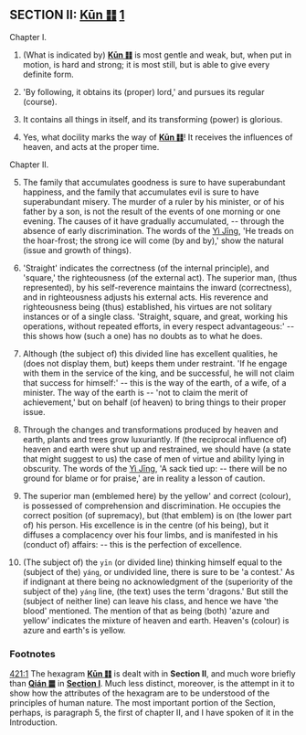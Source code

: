 <a id="p-418"/>

## SECTION II: **[**Kūn ䷁**](e59da4kun.md)** <a id="fr_285"/><sub>[1](#fn_285)</sub>

Chapter I.

1. (What is indicated by) [**Kūn ䷁**](e59da4kun.md) is most gentle and weak, but, when put in motion, is hard and strong; it is most still, but is able to give every definite form.
<a id="p-419"/>

2. 'By following, it obtains its (proper) lord,' and pursues its regular (course).

3. It contains all things in itself, and its transforming (power) is glorious.

4. Yes, what docility marks the way of [**Kūn ䷁**](e59da4kun.md)! It receives the influences of heaven, and acts at the proper time.

Chapter II. 

5. The family that accumulates goodness is sure to have superabundant happiness, and the family that accumulates evil is sure to have superabundant misery. The murder of a ruler by his minister, or of his father by a son, is not the result of the events of one morning or one evening. The causes of it have gradually accumulated, -- through the absence of early discrimination. The words of the [Yì Jīng](https://ctext.org/book-of-changes), 'He treads on the hoar-frost; the strong ice will come (by and by),' show the natural (issue and growth of things).

<a id="p-420"/>

6. 'Straight' indicates the correctness (of the internal principle), and 'square,' the righteousness (of the external act). The superior man, (thus represented), by his self-reverence maintains the inward (correctness), and in righteousness adjusts his external acts. His reverence and righteousness being (thus) established, his virtues are not solitary instances or of a single class. 'Straight, square, and great, working his operations, without repeated efforts, in every respect advantageous:' -- this shows how (such a one) has no doubts as to what he does.

7. Although (the subject of) this divided line has excellent qualities, he (does not display them, but) keeps them under restraint. 'If he engage with them in the service of the king, and be successful, he will not claim that success for himself:' -- this is the way of the earth, of a wife, of a minister. The way of the earth is -- 'not to claim the merit of achievement,' but on behalf (of heaven) to bring things to their proper issue.

8. Through the changes and transformations produced by heaven and earth, plants and trees grow luxuriantly. If (the reciprocal influence of) heaven and earth were shut up and restrained, we should have (a state that might suggest to us) the case of men of virtue and ability lying in obscurity. The words of the [Yì Jīng](https://ctext.org/book-of-changes), 'A sack tied up: -- there will be no ground for blame or for praise,' are in reality a lesson of caution.

<a id="p-421"/>

9. The superior man (emblemed here) by the yellow' and correct (colour), is possessed of comprehension and discrimination. He occupies the correct position (of supremacy), but (that emblem) is on (the lower part of) his person. His excellence is in the centre (of his being), but it diffuses a complacency over his four limbs, and is manifested in his (conduct of) affairs: -- this is the perfection of excellence.

10. (The subject of) the `yīn` (or divided line) thinking himself equal to the (subject of the) `yáng`, or undivided line, there is sure to be 'a contest.' As if indignant at there being no acknowledgment of the (superiority of the subject of the) `yáng` line, (the text) uses the term 'dragons.' But still the (subject of neither line) can leave his class, and hence we have 'the blood' mentioned. The mention of that as being (both) 'azure and yellow' indicates the mixture of heaven and earth. Heaven's (colour) is azure and earth's is yellow.

### Footnotes

<a id="fn_285"/>[421:1](#fr_285) The hexagram [**Kūn ䷁**](e59da4kun.md) is dealt with in **Section II**, and much wore briefly than [**Qián ䷀**](e4b9beqian.md) in [**Section I**](appendix04s1.md). Much less distinct, moreover, is the attempt in it to show how the attributes of the hexagram are to be understood of the principles of human nature. The most important portion of the Section, perhaps, is paragraph 5, the first of chapter II, and I have spoken of it in the Introduction.

